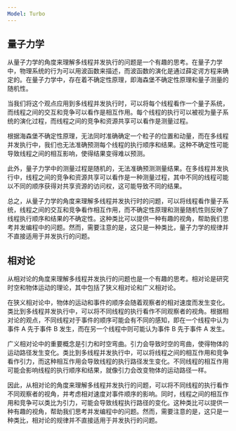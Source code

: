 ```yaml
---
Model: Turbo
---
```


## 量子力学


从量子力学的角度来理解多线程并发执行的问题是一个有趣的思考。在量子力学中，物理系统的行为可以用波函数来描述，而波函数的演化是通过薛定谔方程来确定的。在量子力学中，存在着不确定性原理，即海森堡不确定性原理和量子测量的随机性。

当我们将这个观点应用到多线程并发执行时，可以将每个线程看作一个量子系统，而线程之间的交互和竞争可以看作是相互作用。每个线程的执行可以被视为量子系统的演化过程，而线程之间的竞争和资源共享可以看作是测量过程。

根据海森堡不确定性原理，无法同时准确确定一个粒子的位置和动量，而在多线程并发执行中，我们也无法准确预测每个线程的执行顺序和结果。这种不确定性可能导致线程之间的相互影响，使得结果变得难以预测。

此外，量子力学中的测量过程是随机的，无法准确预测测量结果。在多线程并发执行中，线程之间的竞争和资源共享可以看作是一种测量过程，其中不同的线程可能以不同的顺序获得对共享资源的访问权，这可能导致不同的结果。

总之，从量子力学的角度来理解多线程并发执行时的问题，可以将线程看作量子系统，线程之间的交互和竞争看作相互作用，而不确定性原理和测量随机性则反映了线程执行顺序和结果的不确定性。这种类比可以提供一种有趣的视角，帮助我们思考并发编程中的问题。然而，需要注意的是，这只是一种类比，量子力学的规律并不直接适用于并发执行的问题。


## 相对论

从相对论的角度来理解多线程并发执行的问题也是一个有趣的思考。相对论是研究时空和物体运动的理论，其中包括了狭义相对论和广义相对论。

在狭义相对论中，物体的运动和事件的顺序会随着观察者的相对速度而发生变化。类比到多线程并发执行中，可以将不同线程的执行看作不同观察者的视角。根据相对论的观点，不同线程对于事件的顺序可能会有不同的感知，即在一个线程中认为事件 A 先于事件 B 发生，而在另一个线程中则可能认为事件 B 先于事件 A 发生。

广义相对论中的重要概念是引力和时空弯曲。引力会导致时空的弯曲，使得物体的运动路径发生变化。类比到多线程并发执行中，可以将线程之间的相互作用和竞争看作引力，而这种相互作用会导致线程的执行路径发生变化。不同线程的相互作用可能会影响线程的执行顺序和结果，就像引力会改变物体的运动路径一样。

因此，从相对论的角度来理解多线程并发执行的问题，可以将不同线程的执行看作不同观察者的视角，并考虑相对速度对事件顺序的影响。同时，线程之间的相互作用和竞争可以类比为引力，可能会导致线程执行路径的变化。这种类比可以提供一种有趣的视角，帮助我们思考并发编程中的问题。然而，需要注意的是，这只是一种类比，相对论的规律并不直接适用于并发执行的问题。